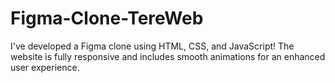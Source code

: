 # Figma-Clone-TereWeb
I've developed a Figma clone using HTML, CSS, and JavaScript! The website is fully responsive and includes smooth animations for an enhanced user experience.

